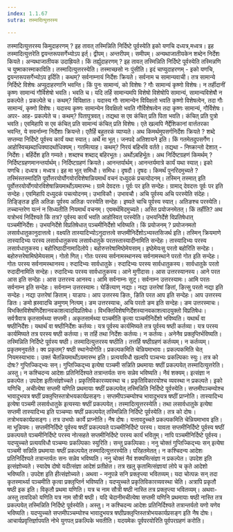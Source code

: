 ```yaml
---
index: 1.1.67
sutra: तस्मादित्युत्तरस्य

---
```

 तस्मादित्युत्तरस्य किमुदाहरणम् ? इह तावत् तस्मिन्निति निर्दिष्टे पूर्वस्येति इको यणचि दध्यत्र,मध्वत्र। इह तस्मादित्युत्तरेति द्वयन्तरूपसर्गेभ्योऽप इर्त्। द्वीपम्। अन्तरीपम्। समीपम्। अन्यथाजातीयकेन शब्देन निर्देशः कियते। अन्यथाजातीयक उदाह्रियते। किं तर्ह्युदाहरणम् ? इह तावत् तस्मिन्निति निर्दिष्टे पूर्वस्येति तस्मिन्नणि च युष्माकास्माकाविति। तस्मादित्युत्तरस्येति। तस्माच्छसो नः पुंसीति। इदं चाप्युदाहरणम् -  इको यणचि, द्वयन्तरूपसर्गेभ्योऽप इर्दिति। कथम्? सर्वनाम्नायं निर्देशः क्रियते। सर्वनाम च सामान्यवाची। तत्र सामान्ये निर्दिष्टे विशेषः अप्युदाहरणानि भवन्ति। किं पुनः सामान्यं, को विशेषः ? गौः सामान्यं कृष्णो विशेषः। न तर्हीदानीं कृष्णः सामान्यं गौर्विशेषो भवति। भवति च। यदि तर्हि सामान्यमपि विशेषो विशेषोपि सामान्यं, सामान्यविशेषौ न प्रकल्पेते। प्रकल्पेते च। कथम्? विविक्षातः। यदास्य गौः सामान्येन विविक्षतो भवति कृष्णो विशेषत्वेन, तदा गौः सामान्यं, कृष्णो विशेषः। यदास्य कृष्णः सामान्येन विवक्षितो भवति गौर्विशेषत्वेन तदा कृष्णः सामान्यं, गौर्विशेषः। अपर- आह- प्रकल्पेते च। कथम्? पितापुत्रवत्। तद्यथा स एव कंचित् प्रति पिता भवति। कंचित् प्रति पुत्रो भवति। एवमिहापि स एव कंचित् प्रति सामान्यं कंचित् प्रति विशेषः। एते खल्वपि नैर्द्देशिकानां वार्त्ततरका भवन्ति, ये सवर्नाम्ना निर्देशाः क्रियन्ते। एतैर्हि बहुतरकं व्याप्यते। अथ किमर्थमुपसर्गनिर्देशः क्रियते ? शब्दे सप्तम्या निर्दिष्टे पूर्वस्य कार्यं यथा स्यात्। अर्थे मा भूत्। जनपदे अतिशायने इति। किं गतमेतदुपसर्गेण। आहोस्विच्छब्दाधिक्यादर्थाधिक्यम्। गतमित्याह। कथम्? निरयं बहिर्भावे वर्तते। तद्यथा -  निष्क्रान्तो देशात् -  निर्देशः। बर्हिर्देश इति गम्यते। शब्दश्च शब्दाद् बहिरभूतः। अर्थोऽबहिर्भूतः। अथ निर्दिष्टग्रहणं किमर्थम् ? निर्दिष्टग्रहणमानन्तर्यार्थम्। निर्दिष्टग्रहणं क्रियते। आनन्तर्यार्थम्। आनन्तर्यमात्रे कार्यं यथा स्यात्। इको यणचि। दध्यत्र। मध्वत्र। इह मा भूत् समिधौ। समिधः। दृषदौ। दृषदः। किमर्थं पुनरिदमुच्यते ? तस्मिंस्तस्मादिति पूर्वोत्तरयोर्योगयोरविशेषान्नियमार्थं वचनं दध्युदकं प्रचत्योदनम्। तस्मिन् तस्मात् इति पूर्वोत्तरयोर्योगयोरविशेषान्नियमार्थोऽयमारम्भः। ग्रामे देवदत्तः। पूर्वः पर इति सन्देहः। ग्रामाद् देवदत्तः पूर्वः पर इति सन्देहः। एवमिहापि दध्युदकं पचत्योदनम्। उभाविकौ। उभावचौ। अचि पूर्वस्य अचि परस्येति संदेहः। तिङि्ङ्तङ इति अतिङः पूर्वस्य अतिङः परस्येति सन्देहः। इष्यते चाचि पूर्वस्य स्यात्। अतिङश्च परस्येति। तच्चान्तरेण यत्नं न सिध्यतीति नियमार्थं वचनम्। एवमर्थमिदमुच्यते। अस्ति प्रयोजनमेतत्। किं तर्हीति? अथ यत्रोभयं निर्दिश्यते किं तत्र? पूर्वस्य कार्यं भवति आहोस्वित् परस्येति। उभयनिर्देशे विप्रतिषेधात् पञ्चमीनिर्देशः। उभयनिर्देशे विप्रतिषेधात् पञ्चमीनिर्देशो भविष्यति। किं प्रयोजनम् ? प्रयोजनमतो लसार्वधातुकानुदात्तत्वे। वक्ष्यति तास्यादिभ्योऽनुदात्तत्वे सप्तमीनिर्देशोऽभ्यस्तसिजर्थ इति। तस्मिन् क्रियमाणे तास्यादिभ्यः परस्य लसार्वधातुकस्य लसार्वधातुके परतस्तास्यादीनामिति सन्देहः। तास्यादिभ्यः परस्य लसार्वधातुकस्य। बहोरिष्ठादीनामादिलोपे। बहोरुत्तरेषामिष्ठेमेयसाम्। इष्ठेमेयःसु परतो बहोरिति सन्देहः। बहोरुत्तरेषामिष्ठेमेयसाम्। गोतो णित्। गोतः परस्य सर्वनामस्थानस्य सर्वनामस्थाने परतो गोत इति सन्देहः। गोतः परस्य सर्वनामस्थानस्य। रुदादिभ्यः सार्वधातुके। रुदादिभ्यः परस्य सार्वधातुकस्य। सार्वधातुके परतो रुदादीनामिति सन्देहः। रुदादिभ्यः परस्य सार्वधातुकस्य। आने मुगीदासः। आस उत्तरस्यानस्य। आने परत आस इति सन्देहः। आस उत्तरस्य आनस्य। आमि सर्वनाम्नः सुट्। सर्वनाम्न उत्तरस्यामः। आमि परतः सर्वनाम्न इति सन्देहः। सर्वनाम्न उत्तरस्यामः। घेर्ङित्याण् नद्याः। नद्या उत्तरेषां ङितां, ङित्सु परतो नद्या इति सन्देहः। नद्या उत्तरेषां ङिताम्। याडापः। आप उत्तरस्य ङितः, ङिति परत आप इति सन्देहः। आप उत्तरस्य ङितः। ङमो ह्रस्वादचि ङमुणम् नित्यम्। ङम उत्तरस्याचः, अचि परतो ङम इति सन्देहः। ङम उत्तरस्माचः। विभक्तिविशेषणिर्देशानवकाशत्वादविप्रतिषेधः। विभक्तिविशेषणिर्देशस्यानवकाशत्वादयुक्तो विप्रतिषेधः। सर्वत्रैवात्र कृतसार्मथ्या सप्तमी। अकृतसार्मथ्या पञ्चमीति कृत्वा पञ्चमीनिर्देशो भविष्यति। यथार्थं वा षष्ठीनिर्देशः। यथार्थं वा षष्ठीनिर्देशः कर्तव्यः। यत्र पूर्वस्य कार्यमिष्यते तत्र पूर्वस्य षष्ठी कर्तव्या। यत्र परस्य कार्यमिष्यते तत्र परस्य षष्ठी कर्तव्या। स तर्हि तथा निर्देशः कर्तव्यः। न कर्तव्यः। अनेनैव प्रक्लृप्तिर्भविष्यति। तस्मिन्निति निर्दिष्टे पूर्वस्य षष्ठी। तस्मादित्युत्तरस्य षष्ठीति। तत्तर्हि षष्ठीग्रहणं कर्तव्यम्। न कर्तव्यम्। प्रकृतमनुवर्तते। क्व प्रकृतम्? षष्ठी स्थानेयोगेति। प्रकल्पकमिति चेन्नियमाभावः। प्रकल्पकमिति चेत् नियमस्याभावः। उक्तं चैतन्नियमार्थोऽयमारम्भ इति। प्रत्ययविधौ खल्वपि पञ्चभ्यः प्रकल्पिकाः स्युः। तत्र को दोषः? गुप्तिज्किद्भ्यः सन्। गुप्तिज्किद्भ्य इत्येषा पञ्चमी सन्निति प्रथमायाः षष्ठीं प्रकल्पयेत् तस्मादित्युत्तरेति। अस्तु। न कश्चिदन्य आदेशः प्रतिनिर्दिश्यते तत्रान्तर्यतः सनः सन्नेव भविष्यति। नैवं शक्यम्। इत्संज्ञा न प्रकल्पेत। उपदेश इतीत्संज्ञोच्चते। प्रकृतिविकारव्यवस्था च। प्रकृतिविकारयोश्च व्यवस्था न प्रकल्पते। इको यणिचि , अचीत्येषा सप्तमी यणिति प्रथमायाः षष्ठीं प्रकल्पयेत् तस्मिन्निति निर्दिष्टे पूर्वस्येति। सप्तमीपञ्चम्योश्च भावादुभयत्र षष्ठीं प्रक्लृप्तिस्तत्रोभयकार्यप्रसङ्गः। सप्तमीपञ्चम्योश्च भावादुभयत्र षष्ठीं प्राप्नोति। तास्यादिभ्य इत्येषा पञ्चमी लसार्वधातुके इत्यस्याः षष्ठीं प्रकल्पयेत्। तस्मादित्युत्तरस्येति। तथा लसार्वधातुके इत्येषा सप्तमी तास्यादिभ्य इति पञ्चम्याः षष्ठीं प्रकल्पयेत् तस्मिन्निति निर्दिष्टे पूर्वस्येति। तत्र को दोषः। तत्रोभयकार्यप्रसङ्गः। तत्र उभयोः कार्ये प्राप्नोति। नैष दोषः। यत्तावदुच्चते प्रकल्पकमिति चेन्नियमाभाव इति। मा भून्नियमः। सप्तमीनिर्दिष्टे पूर्वस्य षष्ठीं प्रकल्पयते पञ्चमीनिर्दिष्टे परस्य। यावता सप्तमीनिर्दिष्टे पूर्वस्य षष्ठीं प्रकल्पयते पञ्चमीनिर्दिष्टे परस्य नोत्सहते सप्तमीनिर्दिष्टे परस्य कार्यं भवितुम्। नापि पञ्चमीनिर्दिष्टे पूर्वस्य। यदप्युच्चते प्रत्ययविधौ पञ्चम्यः प्रकल्पिकाः स्युरिति। सन्तु प्रकल्पिकाः। ननु चोक्तं गुप्तिज्किद्भ्यः सन् इत्येषा पञ्चमी सन्निति प्रथमायाः षष्ठीं प्रकल्पयेत् तस्मादित्युत्तरस्येति। परिहतमेतत्। न कश्चिदन्य आदेशः प्रतिनिर्दिश्यते तत्रान्तर्यतः सनः सन्नेव भविष्यति। ननु चोक्तं नैवं शक्यमित्संज्ञा न प्रकल्पेत। उपदेश इति इत्संज्ञोच्यते। स्यादेष दोषो यदीत्संज्ञा आदेशं प्रतीक्षेत। तत्र खलु कृतामित्संज्ञायां लोपे च कृते आदेशो भविष्यति। उपदेश इति हीत्संज्ञोच्यते। अथवा  - ननुपन्ने सनि प्रक्लृप्त्या भवितव्यम्। यदा चोत्पन्नः सन् तदा कृतस्मार्थ्या पञ्चमीति कृत्वा प्रक्लृप्तिर्न भविष्यति। यदप्युच्चते प्रकृतिविकारव्यवस्था चेति। अत्रापि प्रकृतौ षष्ठी इक इति। विकृतौ प्रथमा यणिति। यत्र च नाम सौत्री षष्ठी नास्ति तत्र प्रक्लृप्त्या भवितव्यम्। अथवा- अस्तु तावदिको यणिति यत्र नाम सौत्री षष्ठी। यदि चेदानीमचीत्येषा सप्तमी यणिनि प्रथमायाः षष्ठी नास्ति तत्र प्रकल्पयेत् तस्मिन्निति निर्दिष्टे पूर्वस्येति। अस्तु। न कश्चिदन्य आदेशः प्रतिनिर्दिश्यते तत्रान्तर्यतो यणो यणेव भविष्यति। यदप्युच्चते सप्तमीपञ्चम्योश्च भावादुभयत्र षष्ठीप्रक्लृप्तिस्तत्रोभयकार्यप्रसङ्ग इति नैष दोषः। आचार्यप्रवृत्तिर्ज्ञापयति नोभे युगपत् प्रकल्पिके भवतीति। यदयमेकः पूर्वपरयोरिति पूर्वपरग्रहणं करोति। 